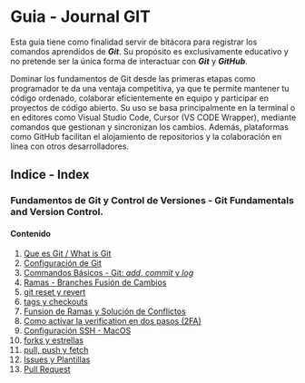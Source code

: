 # Guia - Journal GIT

Esta guía tiene como finalidad servir de bitácora para registrar los comandos aprendidos de **_Git_**. Su propósito es exclusivamente educativo y no pretende ser la única forma de interactuar con **_Git_** y **_GitHub_**.

Dominar los fundamentos de Git desde las primeras etapas como programador te da una ventaja competitiva, ya que te permite mantener tu código ordenado, colaborar eficientemente en equipo y participar en proyectos de código abierto. Su uso se basa principalmente en la terminal o en editores como Visual Studio Code, Cursor (VS CODE Wrapper), mediante comandos que gestionan y sincronizan los cambios. Además, plataformas como GitHub facilitan el alojamiento de repositorios y la colaboración en línea con otros desarrolladores.

## Indice - Index

### Fundamentos de Git y Control de Versiones - Git Fundamentals and Version Control.

#### Contenido

1. [Que es Git / What is Git](fundamentos_git.md)
2. [Configuración de Git](git_config.md)
3. [Commandos Básicos - Git: _add_, _commit_ y _log_](comandos_basicos.md)
4. [Ramas - Branches Fusión de Cambios](branches.md)
5. [git reset y revert](git_reset_y_revert.md)
6. [tags y checkouts](tags.md)
7. [Funsion de Ramas y Solución de Conflictos](fusion_de_ramas_conflictos.md)
8. [Como activar la verification en dos pasos (2FA)](2fA.md)
9. [Configuración SSH - MacOS](Configuracion_SSH_Mac.md)
10. [forks y estrellas](forks_estrellas_github.md)
11. [pull, push y fetch](pull_push_fetch.md)
12. [Issues y Plantillas](issues.md)
13. [Pull Request](pull_request.md)
